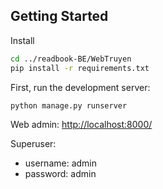 ## Getting Started
Install
```bash
cd ../readbook-BE/WebTruyen
pip install -r requirements.txt
```

First, run the development server:

```bash
python manage.py runserver
```
Web admin: <a href="http://localhost:8000/">http://localhost:8000/</a>

Superuser:
* username: admin
* password: admin
